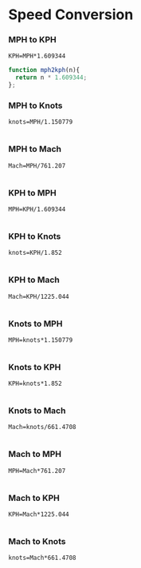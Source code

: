 # Speed Conversion

### MPH to KPH

`KPH=MPH*1.609344`

```javascript
function mph2kph(n){
  return n * 1.609344;
};
```

### MPH to Knots

`knots=MPH/1.150779`

```javascript

```

### MPH to Mach

`Mach=MPH/761.207`

```javascript

```

### KPH to MPH

`MPH=KPH/1.609344	`

```javascript

```

### KPH to Knots

`knots=KPH/1.852	`

```javascript

```

### KPH to Mach

`Mach=KPH/1225.044	`

```javascript

```

### Knots to MPH

`MPH=knots*1.150779	`

```javascript

```

### Knots to KPH

`KPH=knots*1.852	`

```javascript

```

### Knots to Mach

`Mach=knots/661.4708	`

```javascript

```

### Mach to MPH

`MPH=Mach*761.207	`

```javascript

```

### Mach to KPH

`KPH=Mach*1225.044	`

```javascript

```

### Mach to Knots

`knots=Mach*661.4708`

```javascript

```
